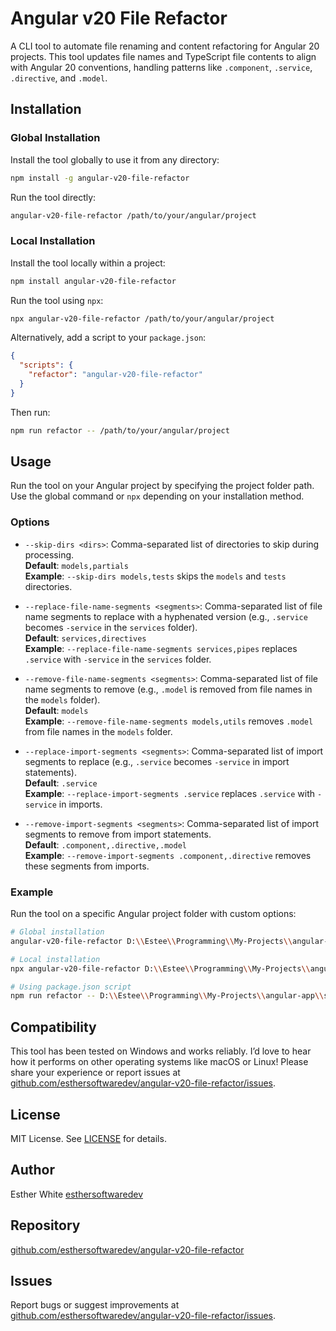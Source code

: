 # Angular v20 File Refactor

A CLI tool to automate file renaming and content refactoring for Angular 20 projects. This tool updates file names and TypeScript file contents to align with Angular 20 conventions, handling patterns like `.component`, `.service`, `.directive`, and `.model`.

## Installation

### Global Installation
Install the tool globally to use it from any directory:

```bash
npm install -g angular-v20-file-refactor
```

Run the tool directly:

```bash
angular-v20-file-refactor /path/to/your/angular/project
```

### Local Installation
Install the tool locally within a project:

```bash
npm install angular-v20-file-refactor
```

Run the tool using `npx`:

```bash
npx angular-v20-file-refactor /path/to/your/angular/project
```

Alternatively, add a script to your `package.json`:

```json
{
  "scripts": {
    "refactor": "angular-v20-file-refactor"
  }
}
```

Then run:

```bash
npm run refactor -- /path/to/your/angular/project
```

## Usage

Run the tool on your Angular project by specifying the project folder path. Use the global command or `npx` depending on your installation method.

### Options

- `--skip-dirs <dirs>`: Comma-separated list of directories to skip during processing.  
  **Default**: `models,partials`  
  **Example**: `--skip-dirs models,tests` skips the `models` and `tests` directories.

- `--replace-file-name-segments <segments>`: Comma-separated list of file name segments to replace with a hyphenated version (e.g., `.service` becomes `-service` in the `services` folder).  
  **Default**: `services,directives`  
  **Example**: `--replace-file-name-segments services,pipes` replaces `.service` with `-service` in the `services` folder.

- `--remove-file-name-segments <segments>`: Comma-separated list of file name segments to remove (e.g., `.model` is removed from file names in the `models` folder).  
  **Default**: `models`  
  **Example**: `--remove-file-name-segments models,utils` removes `.model` from file names in the `models` folder.

- `--replace-import-segments <segments>`: Comma-separated list of import segments to replace (e.g., `.service` becomes `-service` in import statements).  
  **Default**: `.service`  
  **Example**: `--replace-import-segments .service` replaces `.service` with `-service` in imports.

- `--remove-import-segments <segments>`: Comma-separated list of import segments to remove from import statements.  
  **Default**: `.component,.directive,.model`  
  **Example**: `--remove-import-segments .component,.directive` removes these segments from imports.

### Example

Run the tool on a specific Angular project folder with custom options:

```bash
# Global installation
angular-v20-file-refactor D:\\Estee\\Programming\\My-Projects\\angular-app\\src\\app --skip-dirs models,tests --replace-file-name-segments services,pipes --remove-file-name-segments models,utils

# Local installation
npx angular-v20-file-refactor D:\\Estee\\Programming\\My-Projects\\angular-app\\src\\app --skip-dirs models,tests --replace-file-name-segments services,pipes --remove-file-name-segments models,utils

# Using package.json script
npm run refactor -- D:\\Estee\\Programming\\My-Projects\\angular-app\\src\\app --skip-dirs models,tests --replace-file-name-segments services,pipes --remove-file-name-segments models,utils
```

## Compatibility

This tool has been tested on Windows and works reliably. I’d love to hear how it performs on other operating systems like macOS or Linux! Please share your experience or report issues at [github.com/esthersoftwaredev/angular-v20-file-refactor/issues](github.com/esthersoftwaredev/angular-v20-file-refactor/issues).

## License

MIT License. See [LICENSE](./LICENSE) for details.

## Author

Esther White [esthersoftwaredev](https://github.com/esthersoftwaredev)

## Repository

[github.com/esthersoftwaredev/angular-v20-file-refactor](https://github.com/esthersoftwaredev/angular-v20-file-refactor)

## Issues

Report bugs or suggest improvements at [github.com/esthersoftwaredev/angular-v20-file-refactor/issues](https://github.com/esthersoftwaredev/angular-v20-file-refactor/issues).